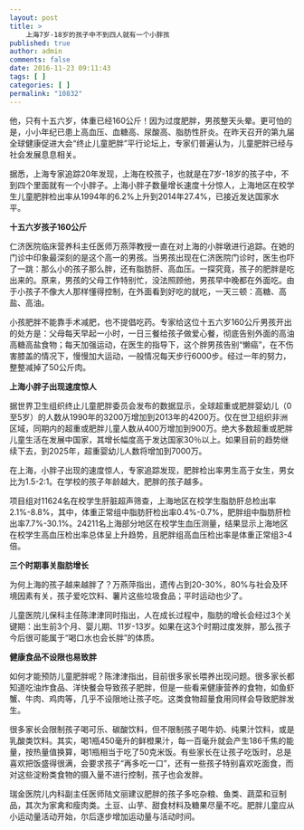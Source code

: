 ```yaml
---
layout: post
title: >
    上海7岁-18岁的孩子中不到四人就有一个小胖孩
published: true
author: admin
comments: false
date: 2016-11-23 09:11:43
tags: [ ]
categories: [ ]
permalink: "10832"
---
```

他，只有十五六岁，体重已经160公斤！因为过度肥胖，男孩整天头晕。更可怕的是，小小年纪已患上高血压、血糖高、尿酸高、脂肪性肝炎。在昨天召开的第九届全球健康促进大会“终止儿童肥胖”平行论坛上，专家们普遍认为，儿童肥胖已经与社会发展息息相关。

据悉，上海专家追踪20年发现，上海在校孩子，也就是在7岁-18岁的孩子中，不到四个里面就有一个小胖子。上海小胖子数量增长速度十分惊人，上海地区在校学生儿童肥胖检出率从1994年的6.2%上升到2014年27.4%，已接近发达国家水平。

**十五六岁孩子160公斤**

仁济医院临床营养科主任医师万燕萍教授一直在对上海的小胖墩进行追踪。在她的门诊中印象最深刻的是这个高一的男孩。当男孩出现在仁济医院门诊时，医生也吓了一跳：那么小的孩子那么胖，还有脂肪肝、高血压。一探究竟，孩子的肥胖是吃出来的。原来，男孩的父母工作特别忙，没法照顾他，男孩早中晚都在外面吃。由于小孩子不像大人那样懂得控制，在外面看到好吃的就吃，一天三顿：高糖、高盐、高油。

小孩肥胖不能靠手术减肥，也不提倡吃药。专家给这位十五六岁160公斤男孩开出的处方是：父母每天早起一小时，一日三餐给孩子做爱心餐，彻底告别外面的高油高糖高盐食物；每天加强运动，在医生的指导下，这个胖男孩告别“懒癌”，在不伤害膝盖的情况下，慢慢加大运动，一般情况每天步行6000步。经过一年的努力，整整减掉了50公斤肉。

**上海小胖子出现速度惊人**

据世界卫生组织终止儿童肥胖委员会发布的数据显示，全球超重或肥胖婴幼儿（0至5岁）的人数从1990年的3200万增加到2013年的4200万。仅在世卫组织非洲区域，同期内的超重或肥胖儿童人数从400万增加到900万。绝大多数超重或肥胖儿童生活在发展中国家，其增长幅度高于发达国家30％以上。如果目前的趋势继续下去，到2025年，超重婴幼儿人数将增加到7000万。

在上海，小胖子出现的速度惊人，专家追踪发现，肥胖检出率男生高于女生，男女比为1.5-2:1。在学校的孩子年龄越大，肥胖的孩子越多。

项目组对11624名在校学生肝脏超声筛查，上海地区在校学生脂肪肝总检出率2.1%-8.8%，其中，体重正常组中脂肪肝检出率0.4%-0.7%，肥胖组中脂肪肝检出率7.7%-30.1%。24211名上海部分地区在校学生血压测量，结果显示上海地区在校学生高血压检出率总体呈上升趋势，且肥胖组高血压检出率是体重正常组3-4倍。

**三个时期事关脂肪增长**

为何上海的孩子越来越胖了？万燕萍指出，遗传占到20-30%，80%与社会及环境因素有关，孩子爱吃饮料、薯片这些垃圾食品；平时运动也少了。

儿童医院儿保科主任陈津津同时指出，人在成长过程中，脂肪的增长会经过3个关键期：出生前3个月、婴儿期、11岁-13岁。如果在这3个时期过度发胖，那么孩子今后很可能属于“喝口水也会长胖”的体质。

**健康食品不设限也易致胖**

如何才能预防儿童肥胖呢？陈津津指出，目前很多家长喂养出现问题。很多家长都知道吃油炸食品、洋快餐会导致孩子肥胖，但是一些看来健康营养的食物，如鱼虾蟹、牛肉、鸡肉等，几乎不设限地让孩子吃。这类食物超量食用同样会导致肥胖发生。

很多家长会限制孩子喝可乐、碳酸饮料，但不限制孩子喝牛奶、纯果汁饮料，或是乳酸类饮料。其实，喝1瓶450毫升的鲜橙果汁，每一百毫升就会产生186千焦的能量，按热量值换算，喝1瓶相当于吃了50克米饭。有些家长在让孩子吃饭时，总是喜欢把饭盛得很满，会要求孩子“再多吃一口”，还有一些孩子特别喜欢吃面食，而对这些淀粉类食物的摄入量不进行控制，孩子也会发胖。

瑞金医院儿内科副主任医师陆文丽建议肥胖的孩子多吃杂粮、鱼类、蔬菜和豆制品，其次为家禽和瘦肉类。土豆、山芋、甜食材料及糖果尽量不吃。肥胖儿童应从小运动量活动开始，尔后逐步增加运动量与活动时间。